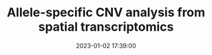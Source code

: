 ---
layout: post
title: Allele-specific CNV analysis from spatial transcriptomics
date: 2023-01-02 17:39:00
description: Numbat for spatial transcriptomics
tags: tutorial, genomics
redirect: https://kharchenkolab.github.io/numbat/articles/spatial-rna.html
---